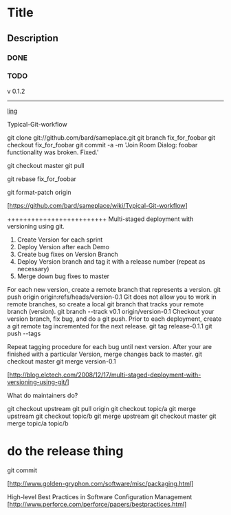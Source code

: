 # Title
 
## Description

### DONE 

### TODO

v 0.1.2

---

[ling](http://www.google.com)


Typical-Git-workflow

git clone git://github.com/bard/sameplace.git
git branch fix_for_foobar
git checkout fix_for_foobar
git commit -a -m 'Join Room Dialog: foobar functionality was broken.  Fixed.'

git checkout master
git pull

git rebase fix_for_foobar

git format-patch origin

[https://github.com/bard/sameplace/wiki/Typical-Git-workflow]

+++++++++++++++++++++++++
Multi-staged deployment with versioning using git.

   1. Create Version for each sprint
   2. Deploy Version after each Demo
   3. Create bug fixes on Version Branch
   4. Deploy Version branch and tag it with a release number (repeat as necessary)
   5. Merge down bug fixes to master


For each new version, create a remote branch that represents a version.
	git push origin origin:refs/heads/version-0.1
Git does not allow you to work in remote branches, so create a local git branch that tracks your remote branch (version).
	git branch --track v0.1 origin/version-0.1
Checkout your version branch, fix bug, and do a git push. 
Prior to each deployment, create a git remote tag incremented for the next release.
	git tag release-0.1.1
	git push --tags

Repeat tagging procedure for each bug until next version.
After your are finished with a particular Version, merge changes back to master.
	git checkout master
	git merge version-0.1
	
[http://blog.elctech.com/2008/12/17/multi-staged-deployment-with-versioning-using-git/]

What do maintainers do?

  git checkout upstream
  git pull origin
  git checkout topic/a
  git merge upstream
  git checkout topic/b
  git merge upstream
  git checkout master
  git merge topic/a  topic/b
  # do the release thing
  git commit

[http://www.golden-gryphon.com/software/misc/packaging.html]

High-level Best Practices in Software Configuration Management
[http://www.perforce.com/perforce/papers/bestpractices.html]
